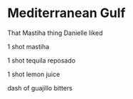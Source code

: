 Mediterranean Gulf
==================

That Mastiha thing Danielle liked



1 shot mastiha

1 shot tequila reposado

1 shot lemon juice

dash of guajillo bitters
